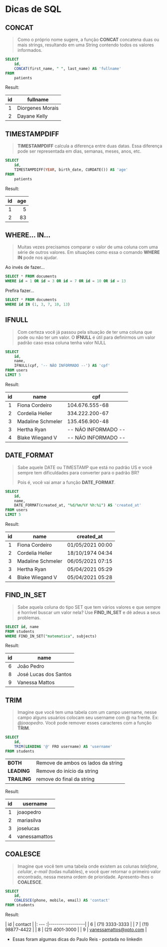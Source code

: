 # Dicas de SQL

## CONCAT

> Como o próprio nome sugere, a função **CONCAT** concatena duas ou mais strings, resultando em uma String contendo todos os valores informados.

```sql
SELECT
    id,
    CONCAT(first_name, " ", last_name) AS 'fullname'
FROM
    patients
```

Result:

| id | fullname |
|:---:|-------------|       
| 1 | Diorgenes Morais | 
| 2 | Dayane Kelly |     


## TIMESTAMPDIFF

> **TIMESTAMPDIFF** calcula a diferença entre duas datas. Essa diferença pode ser representada em dias, semanas, meses, anos, etc.

```sql
SELECT
    id,
    TIMESTAMPDIFF(YEAR, birth_date, CURDATE()) AS 'age'
FROM
    patients
```


Result:

| id | age |
|:---:|---:|
| 1 | 5 |
| 2 | 83 |

## WHERE... IN...

> Muitas vezes precisamos comparar o valor de uma coluna com uma série de outros valores. Em situações como essa o comando **WHERE IN** pode nos ajudar.

Ao invés de fazer...

```sql
SELECT * FROM documents
WHERE id = 1 OR id = 3 OR id = 7 OR id = 10 OR id = 13
```

Prefira fazer...

```sql
SELECT * FROM documents
WHERE id IN (1, 3, 7, 10, 13)
```

## IFNULL

> Com certeza você já passou pela situação de ter uma coluna que pode ou não ter um valor. O **IFNULL** é útil para definirmos um valor padrão caso essa coluna tenha valor NULL

```sql
SELECT
    id,
    name,
    IFNULL(cpf, '-- NÂO INFORMADO --') AS 'cpf'
FROM users
LIMIT 5
```


Result:

| id  | name | cpf |
|:---:|-------------------|-------------------|
| 1  | Fiona Cordeiro | 104.676.555-68 |
| 2  | Cordelia Heller | 334.222.200-67 |
| 3  | Madaline Schmeler | 135.456.900-48 |
| 3  | Hertha Ryan | -- NÃO INFORMADO -- |
| 4  | Blake Wiegand V | -- NÃO INFORMADO -- |


## DATE_FORMAT

> Sabe aquele DATE ou TIMESTAMP que está no padrão US e você sempre tem dificuldades para converter para o padrão BR?
>
> Pois é, você vai amar a função **DATE_FORMAT**.

```sql
SELECT
    id,
    name,
    DATE_FORMAT(created_at, "%d/%m/%Y %h:%i") AS 'created_at'
FROM users
LIMIT 5
```

Result:

| id  | name        | created_at |
|:---:|-----------------|---------------|
| 1  | Fiona Cordeiro | 01/05/2021 00:00 |
| 2  | Cordelia Heller | 18/10/1974 04:34 |
| 3  | Madaline Schmeler | 06/05/2021 07:15 |
| 3  | Hertha Ryan | 05/04/2021 05:29 |
| 4  | Blake Wiegand V | 05/04/2021 05:28 |


## FIND_IN_SET

> Sabe aquela coluna do tipo SET que tem vários valores e que sempre é horrível buscar um valor nela? Use **FIND_IN_SET** e dê adeus a seus problemas.

```sql
SELECT id, name
FROM students
WHERE FIND_IN_SET("matematica", subjects)
```


Result:

| id  | name |
|:---:|----------------|
| 6 | João Pedro |
| 8 | José Lucas dos Santos |
| 9 | Vanessa Mattos |


## TRIM

> Imagine que você tem uma tabela com um campo username, nesse campo alguns usuários colocam seu username com @ na frente. Ex: *@joaopedro*. Você pode remover esses caracteres com a função **TRIM**.

```sql
SELECT
    id,
    TRIM(LEADING '@' FRO username) AS 'username'
FROM students
```

|       |       |
|-----------|-----------------|
**BOTH**| Remove de ambos os lados da string
**LEADING** | Remove do início da string
**TRAILING**| remove do final da string

Result:


| id | username |
|:---:|-----------------|
| 1 | joaopedro |
| 2 | mariasilva |
| 3 | joselucas |
| 4 | vanessamattos |


## COALESCE

> Imagine que você tem uma tabela onde existem as colunas *telefone*, *celular*, *e-mail* (todas nullables), e você quer retornar o primeiro valor encontrado, nessa mesma ordem de prioridade.
Apresento-lhes o **COALESCE**.

```sql
SELECT
    id,
    COALESCE(phone, mobile, email) AS 'contact'
FROM students
```

Result:

| id | contact |
|: --- :|------------------|
| 6 | (71) 3333-3333 |
| 7 | (11) 98877-4422 |
| 8 | (21) 4001-3000 |
| 9 | vanessamattos@xpto.com |



* Essas foram algumas dicas do Paulo Reis - postada no linkedin

